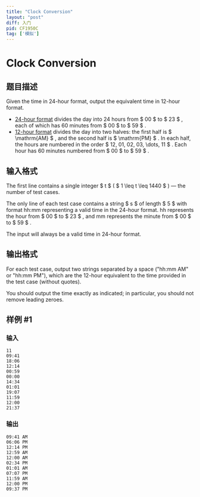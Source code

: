 ```yaml
---
title: "Clock Conversion"
layout: "post"
diff: 入门
pid: CF1950C
tag: ['模拟']
---
```


# Clock Conversion

## 题目描述

Given the time in 24-hour format, output the equivalent time in 12-hour format.

- [24-hour format](https://en.wikipedia.org/wiki/24-hour_clock#Description) divides the day into 24 hours from $ 00 $ to $ 23 $ , each of which has 60 minutes from $ 00 $ to $ 59 $ .
- [12-hour format](https://en.wikipedia.org/wiki/12-hour_clock#Description) divides the day into two halves: the first half is $ \mathrm{AM} $ , and the second half is $ \mathrm{PM} $ . In each half, the hours are numbered in the order $ 12, 01, 02, 03, \dots, 11 $ . Each hour has 60 minutes numbered from $ 00 $ to $ 59 $ .

## 输入格式

The first line contains a single integer $ t $ ( $ 1 \leq t \leq 1440 $ ) — the number of test cases.

The only line of each test case contains a string $ s $ of length $ 5 $ with format hh:mm representing a valid time in the 24-hour format. hh represents the hour from $ 00 $ to $ 23 $ , and mm represents the minute from $ 00 $ to $ 59 $ .

The input will always be a valid time in 24-hour format.

## 输出格式

For each test case, output two strings separated by a space ("hh:mm AM" or "hh:mm PM"), which are the 12-hour equivalent to the time provided in the test case (without quotes).

You should output the time exactly as indicated; in particular, you should not remove leading zeroes.

## 样例 #1

### 输入

```
11
09:41
18:06
12:14
00:59
00:00
14:34
01:01
19:07
11:59
12:00
21:37
```

### 输出

```
09:41 AM
06:06 PM
12:14 PM
12:59 AM
12:00 AM
02:34 PM
01:01 AM
07:07 PM
11:59 AM
12:00 PM
09:37 PM
```

